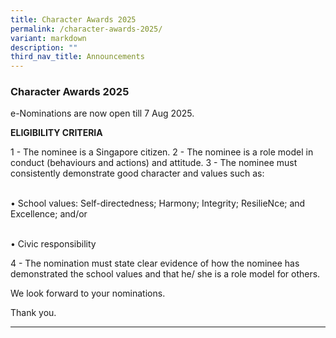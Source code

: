 ```yaml
---
title: Character Awards 2025
permalink: /character-awards-2025/
variant: markdown
description: ""
third_nav_title: Announcements
---
```

### Character Awards 2025

e-Nominations are now open till 7 Aug 2025.

<b>ELIGIBILITY CRITERIA</b>

1 - The nominee is a Singapore citizen.
2 - The nominee is a role model in conduct (behaviours and actions) and attitude.
3 - The nominee must consistently demonstrate good character and values such as:

<br>• School values: Self-directedness; Harmony; Integrity; ResilieNce; and Excellence; and/or

<br>•	Civic responsibility

4 - The nomination must state clear evidence of how the nominee has demonstrated the school values and that he/ she is a role model for others.

We look forward to your nominations.

Thank you.

<hr>